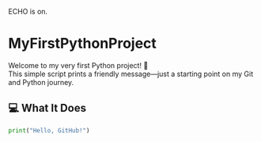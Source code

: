 ECHO is on.
# MyFirstPythonProject

Welcome to my very first Python project! 🚀  
This simple script prints a friendly message—just a starting point on my Git and Python journey.

## 💻 What It Does

```python
print("Hello, GitHub!")
